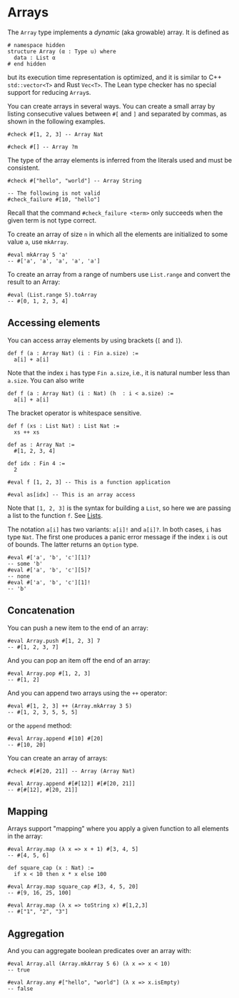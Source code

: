 # Arrays

The `Array` type implements a *dynamic* (aka growable) array.
It is defined as
```lean
# namespace hidden
structure Array (α : Type u) where
  data : List α
# end hidden
```
but its execution time representation is optimized, and it is similar to C++ `std::vector<T>` and Rust `Vec<T>`.
The Lean type checker has no special support for reducing `Array`s.

You can create arrays in several ways. You can create a small array by listing consecutive values between
`#[` and `]` and separated by commas, as shown in the following examples.

```lean
#check #[1, 2, 3] -- Array Nat

#check #[] -- Array ?m
```

The type of the array elements is inferred from the literals used and must be consistent.
```lean
#check #["hello", "world"] -- Array String

-- The following is not valid
#check_failure #[10, "hello"]
```
Recall that the command `#check_failure <term>` only succeeds when the given term is not type correct.

To create an array of size `n` in which all the elements are initialized to some value `a`, use `mkArray`.
```lean
#eval mkArray 5 'a'
-- #['a', 'a', 'a', 'a', 'a']
```

To create an array from a range of numbers use `List.range` and convert the result to an Array:

```lean
#eval (List.range 5).toArray
-- #[0, 1, 2, 3, 4]
```

## Accessing elements

You can access array elements by using brackets (`[` and `]`).
```lean
def f (a : Array Nat) (i : Fin a.size) :=
  a[i] + a[i]
```
Note that the index `i` has type `Fin a.size`, i.e., it is natural number less than `a.size`.
You can also write
```lean
def f (a : Array Nat) (i : Nat) (h  : i < a.size) :=
  a[i] + a[i]
```
The bracket operator is whitespace sensitive.

```lean
def f (xs : List Nat) : List Nat :=
  xs ++ xs

def as : Array Nat :=
  #[1, 2, 3, 4]

def idx : Fin 4 :=
  2

#eval f [1, 2, 3] -- This is a function application

#eval as[idx] -- This is an array access
```

Note that `[1, 2, 3]` is the syntax for building a `List`, so here we are passing
a list to the function `f`.  See [Lists](list.md).

The notation `a[i]` has two variants: `a[i]!` and `a[i]?`. In both cases, `i` has type `Nat`. The first one
produces a panic error message if the index `i` is out of bounds. The latter returns an `Option` type.

```lean
#eval #['a', 'b', 'c'][1]?
-- some 'b'
#eval #['a', 'b', 'c'][5]?
-- none
#eval #['a', 'b', 'c'][1]!
-- 'b'
```

## Concatenation

You can push a new item to the end of an array:
```lean
#eval Array.push #[1, 2, 3] 7
-- #[1, 2, 3, 7]
```

And you can pop an item off the end of an array:


```lean
#eval Array.pop #[1, 2, 3]
-- #[1, 2]
```

And you can append two arrays using the `++` operator:

```lean
#eval #[1, 2, 3] ++ (Array.mkArray 3 5)
-- #[1, 2, 3, 5, 5, 5]
```
or the `append` method:

```lean
#eval Array.append #[10] #[20]
-- #[10, 20]
```

You can create an array of arrays:

```lean
#check #[#[20, 21]] -- Array (Array Nat)

#eval Array.append #[#[12]] #[#[20, 21]]
-- #[#[12], #[20, 21]]
```

## Mapping

Arrays support "mapping" where you apply a given function to all elements in the array:

```lean
#eval Array.map (λ x => x + 1) #[3, 4, 5]
-- #[4, 5, 6]

def square_cap (x : Nat) :=
  if x < 10 then x * x else 100

#eval Array.map square_cap #[3, 4, 5, 20]
-- #[9, 16, 25, 100]

#eval Array.map (λ x => toString x) #[1,2,3]
-- #["1", "2", "3"]
```

## Aggregation

And you can aggregate boolean predicates over an array with:

```lean
#eval Array.all (Array.mkArray 5 6) (λ x => x < 10)
-- true

#eval Array.any #["hello", "world"] (λ x => x.isEmpty)
-- false
```